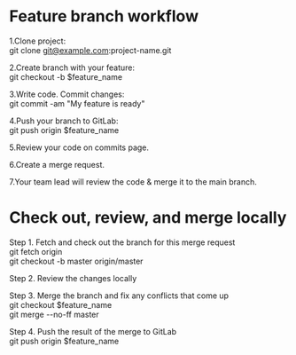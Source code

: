 Feature branch workflow  
=

1.Clone project:  
git clone git@example.com:project-name.git  

2.Create branch with your feature:  
git checkout -b $feature_name  

3.Write code. Commit changes:  
git commit -am "My feature is ready"  

4.Push your branch to GitLab:  
git push origin $feature_name  

5.Review your code on commits page.  

6.Create a merge request.  

7.Your team lead will review the code & merge it to the main branch.  

Check out, review, and merge locally
=

Step 1. Fetch and check out the branch for this merge request  
git fetch origin  
git checkout -b master origin/master  

Step 2. Review the changes locally  

Step 3. Merge the branch and fix any conflicts that come up  
git checkout $feature_name  
git merge --no-ff master  

Step 4. Push the result of the merge to GitLab  
git push origin $feature_name  
